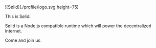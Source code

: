 ![Sølid](./profile/logo.svg height=75)

This is Sølid.

Sølid is a Node.js compatible runtime which will power the decentralized internet.

Come and join us.
